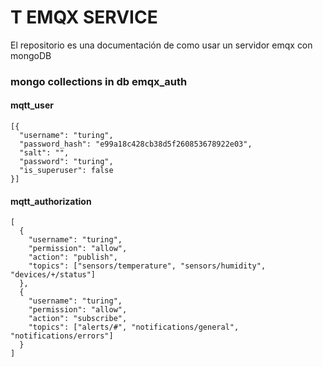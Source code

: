 # T EMQX SERVICE

El repositorio es una documentación de como usar un servidor emqx con mongoDB


### mongo collections in db emqx_auth
#### mqtt_user
```
[{
  "username": "turing",
  "password_hash": "e99a18c428cb38d5f260853678922e03",
  "salt": "",
  "password": "turing",
  "is_superuser": false
}]

```

#### mqtt_authorization 
```
[
  {
    "username": "turing",
    "permission": "allow",
    "action": "publish",
    "topics": ["sensors/temperature", "sensors/humidity", "devices/+/status"]
  },
  {
    "username": "turing",
    "permission": "allow",
    "action": "subscribe",
    "topics": ["alerts/#", "notifications/general", "notifications/errors"]
  }
]
```